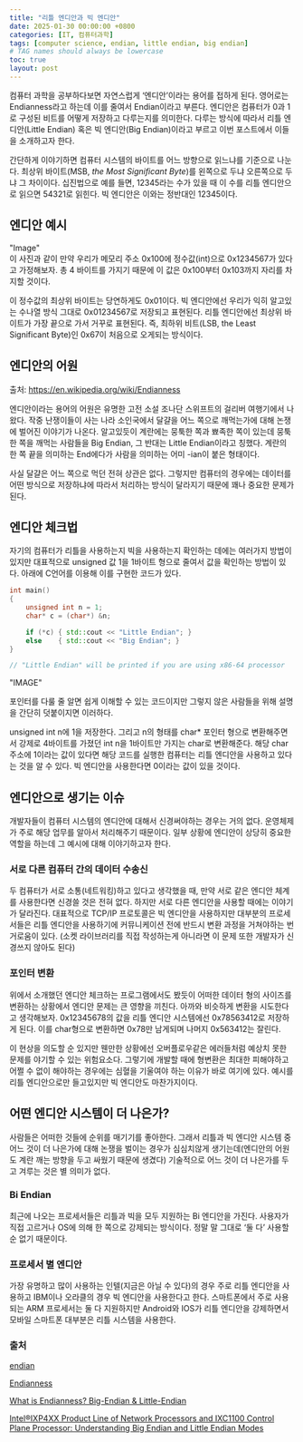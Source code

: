 ```yaml
---
title: "리틀 엔디안과 빅 엔디안"
date: 2025-01-30 00:00:00 +0800
categories: [IT, 컴퓨터과학]
tags: [computer science, endian, little endian, big endian] 
# TAG names should always be lowercase
toc: true
layout: post
---
```


컴퓨터 과학을 공부하다보면 자연스럽게 ‘엔디안’이라는 용어를 접하게 
된다. 영어로는 Endianness라고 하는데 이를 줄여서 Endian이라고 부른다. 엔디안은 컴퓨터가 0과 1로 구성된 비트를 
어떻게 저장하고 다루는지를 의미한다. 다루는 방식에 따라서 리틀 엔디안(Little Endian) 혹은 빅 엔디안(Big 
Endian)이라고 부르고 이번 포스트에서 이들을 소개하고자 한다.

간단하게 이야기하면 컴퓨터 시스템의 바이트를 어느 방향으로 읽느냐를 기준으로 나눈다. 최상위 바이트(MSB, *the Most Significant Byte*)를 왼쪽으로 두냐 오른쪽으로 두냐 그 차이이다. 십진법으로 예를 들면, 12345라는 수가 있을 때 이 수를 리틀 엔디안으로 읽으면 54321로 읽힌다. 빅 엔디안은 이와는 정반대인 12345이다.

## 엔디안 예시
"Image" <br/>
이 사진과 같이 만약 우리가 메모리 주소 0x100에 정수값(int)으로 0x1234567가 있다고 가정해보자. 총 4 바이트를 가지기 때문에 이 값은 0x100부터 0x103까지 자리를 차지할 것이다.

이 정수값의 최상위 바이트는 당연하게도 0x01이다. 빅 엔디안에선 
우리가 익히 알고있는 수나열 방식 그대로 0x01234567로 저장되고 표현된다. 리틀 엔디안에선 최상위 바이트가 가장 끝으로 
가서 거꾸로 표현된다. 즉, 최하위 비트(LSB, the Least Significant Byte)인 0x67이 처음으로 오게되는 방식이다.

## 엔디안의 어원

출처: https://en.wikipedia.org/wiki/Endianness

엔디안이라는 용어의 어원은 유명한 고전 소설 조나단 스위프트의 걸리버 
여행기에서 나왔다. 작중 난쟁이들이 사는 나라 소인국에서 달걀을 어느 쪽으로 깨먹는가에 대해 논쟁에 벌어진 이야기가 나온다. 
알고있듯이 계란에는 뭉툭한 쪽과 뾰족한 쪽이 있는데 뭉툭한 쪽을 깨먹는 사람들을 Big Endian, 그 반대는 Little 
Endian이라고 칭했다. 계란의 한 쪽 끝을 의미하는 End에다가 사람을 의미하는 어미 -ian이 붙은 형태이다.

사실 달걀은 어느 쪽으로 먹던 전혀 상관은 없다. 그렇지만 컴퓨터의 경우에는 데이터를 어떤 방식으로 저장하냐에 따라서 처리하는 방식이 달라지기 때문에 꽤나 중요한 문제가 된다.

## 엔디안 체크법

자기의 컴퓨터가 리틀을 사용하는지 빅을 사용하는지 확인하는 데에는 여러가지 방법이 있지만 대표적으로 unsigned 값 1을 1바이트 형으로 줄여서 값을 확인하는 방법이 있다. 아래에 C언어를 이용해 이를 구현한 코드가 있다.
```cpp
int main()
{
    unsigned int n = 1;
    char* c = (char*) &n;

    if (*c) { std::cout << "Little Endian"; }
    else    { std::cout << "Big Endian"; }
}

// "Little Endian" will be printed if you are using x86-64 processor
```

"IMAGE" <br/>

포인터를 다룰 줄 알면 쉽게 이해할 수 있는 코드이지만 그렇지 않은 사람들을 위해 설명을 간단히 덧붙이지면 이러하다.

unsigned int n에 1을 저장한다. 그리고 n의 형태를 char* 포인터 형으로 변환해주면서 강제로 4바이트를 가졌던 int n을 
1바이트만 가지는 char로 변환해준다. 해당 char 주소에 1이라는 값이 있다면 해당 코드를 실행한 컴퓨터는 리틀 엔디안을 
사용하고 있다는 것을 알 수 있다. 빅 엔디안을 사용한다면 0이라는 값이 있을 것이다.

## 엔디안으로 생기는 이슈

개발자들이 컴퓨터 시스템의 엔디안에 대해서 신경써야하는 경우는 거의 없다. 운영체제가 주로 해당 업무를 알아서 처리해주기 때문이다. 일부 상황에 엔디안이 상당히 중요한 역할을 하는데 그 예시에 대해 이야기하고자 한다.

### 서로 다른 컴퓨터 간의 데이터 수송신

두 컴퓨터가 서로 소통(네트워킹)하고 있다고 생각했을 때, 만약 서로 
같은 엔디안 체계를 사용한다면 신경쓸 것은 전혀 없다. 하지만 서로 다른 엔디안을 사용할 때에는 이야기가 달라진다. 대표적으로 
TCP/IP 프로토콜은 빅 엔디안을 사용하지만 대부분의 프로세서들은 리틀 엔디안을 사용하기에 커뮤니케이션 전에 반드시 변환 과정을
 거쳐야하는 번거로움이 있다. (소켓 라이브러리를 직접 작성하는게 아니라면 이 문제 또한 개발자가 신경쓰지 않아도 된다)

### 포인터 변환

위에서 소개했던 엔디안 체크하는 프로그램에서도 봤듯이 어떠한 데이터 형의
 사이즈를 변환하는 상황에서 엔디안 문제는 큰 영향을 끼친다. 아까와 비슷하게 변환을 시도한다고 생각해보자. 0x12345678의
 값을 리틀 엔디안 시스템에선 0x78563412로 저장하게 된다. 이를 char형으로 변환하면 0x78만 남게되며 나머지 
0x563412는 잘린다.

이 현상을 의도할 순 있지만 웬만한 상황에선 오버플로우같은 에러들처럼 
예상치 못한 문제를 야기할 수 있는 위험요소다. 그렇기에 개발할 때에 형변환은 최대한 피해야하고 어쩔 수 없이 해야하는 경우에는 
심혈을 기울여야 하는 이유가 바로 여기에 있다. 예시를 리틀 엔디안으로만 들고있지만 빅 엔디안도 마찬가지이다.

## 어떤 엔디안 시스템이 더 나은가?

사람들은 어떠한 것들에 순위를 매기기를 좋아한다. 그래서 리틀과 빅 
엔디안 시스템 중 어느 것이 더 나은가에 대해 논쟁을 벌이는 경우가 심심치않게 생기는데(엔디안의 어원도 계란 깨는 방향을 두고 
싸웠기 때문에 생겼다) 기술적으로 어느 것이 더 나은가를 두고 겨루는 것은 별 의미가 없다.

### Bi Endian

최근에 나오는 프로세서들은 리틀과 빅을 모두 지원하는 Bi 엔디안을 가진다. 사용자가 직접 고르거나 OS에 의해 한 쪽으로 강제되는 방식이다. 정말 말 그대로 ‘둘 다’ 사용할 순 없기 때문이다.

### 프로세서 별 엔디안

가장 유명하고 많이 사용하는 인텔(지금은 아닐 수 있다)의 경우 주로 
리틀 엔디안을 사용하고 IBM이나 오라클의 경우 빅 엔디안을 사용한다고 한다. 스마트폰에서 주로 사용되는 ARM 프로세서는 둘 다 지원하지만 Android와 IOS가 리틀 엔디안을 강제하면서 모바일 스마트폰 대부분은 리틀 시스템을 사용한다.

### 출처

[endian](https://en.wiktionary.org/wiki/endian)

[Endianness](https://en.wikipedia.org/wiki/Endianness)

[What is Endianness? Big-Endian & Little-Endian](https://www.geeksforgeeks.org/little-and-big-endian-mystery/)

[Intel®IXP4XX Product Line of Network Processors and IXC1100 Control Plane 
Processor: Understanding Big Endian and Little Endian Modes](https://www.intel.com/content/dam/www/public/us/en/documents/application-notes/ixp4xx-ixc1100-big-endian-little-endian-modes-note.pdf)